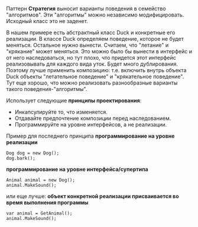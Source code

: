 Паттерн **Стратегия** выносит варианты поведения в семейство "алгоритмов". Эти "алгоритмы" можно независимо модифицировать. Исходный класс это не заденет.

В нашем примере есть абстрактный класс Duck и конкретные его реализации. В классе Duck определяем поведение, которое не будет меняться. Остальное нужно вынести.
Считаем, что "летание" и "крякание" может меняться. Это можно было бы вынести в интерфейс и от него наследоваться, но тут плохо, что придется этот интерфейс реализовывать для каждого вида уток. Будет много дублирования. Поэтому лучше применить композицию: т.е. включить внутрь объекта Duck объекты "летательное поведение" и "крякательное поведение". Тут еще хорошо, что можно реализовать разнообразные варианты такого поведения-"алгоритмы".

Использует следующие **принципы проектирования**:
- Инкапсулируйте то, что изменяется.
- Отдавайте предпочтение композиции перед наследованием.
- Программируйте на уровне интерфейсов, а не реализации.

Пример для последнего принципа
**программирование на уровне реализации**
```
Dog dog = new Dog();
dog.bark();
```

**программирование на уровне интерфейса/супертипа**
```
Animal animal = new Dog();
animal.MakeSound();
```

или еще лучше:
**объект конкретной реализации присваивается во время выполнения программы**
```
var animal = GetAnimal();
animal.MakeSound();
```
